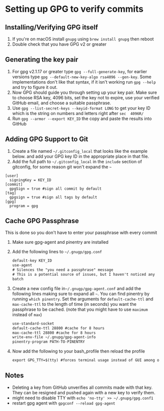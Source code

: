 # Setting up GPG to verify commits

## Installing/Verifying GPG itself

1. If you're on macOS install `gnupg` using `brew install gnupg` then reboot
2. Double check that you have GPG v2 or greater

## Generating the key pair

1. For gpg v2.1.17 or greater type `gpg --full-generate-key`, for earlier versions type `gpg --default-new-key-algo rsa4096 --gen-key`.  Some implementations don't like that syntax, if it isn't working run `gpg --help` and try to figure it out.
2. Now GPG should guide you through setting up your key pair.  Make sure to
choose RSA key, 4096 bits, set the key not to expire, use your verified
GitHub email, and choose a suitable passphrase.
3. Use `gpg --list-secret-keys --keyid-format LONG` to get your key ID which is the string on numbers and letters right after `sec  4096R/`
4. Run `gpg --armor --export KEY_ID` the copy and paste the results into GitHub

## Adding GPG Support to Git

1. Create a file named `~/.gitconfig_local` that looks like the example below.
   and add your GPG key ID in the appropriate place in that file.
2. Add the full path to `~/.gitconfig_local` in the `include` section of
   gitconfig, for some reason git won't expand the `~`

```git
[user]
  signingKey = KEY_ID
[commit]
  gpgSign = true #sign all commit by default
[tag]
  gpgsign = true #sign all tags by default
[gpg]
  program = gpg
```

## Cache GPG Passphrase

This is done so you don't have to enter your passphrase with every commit

1. Make sure gpg-agent and pinentry are installed
2. Add the following lines to `~/.gnugp/gpg.conf`

    ```txt
    default-key KEY_ID
    use-agent
    # Silences the "you need a passphrase" message
    # This is a potential source of issues, but I haven't noticed any
    batch
    ```

3. Create a new config file in`~/.gnugp/gpg-agent.conf` and add the following
lines making sure to expand all `~`.  You can find pinentry by running
`which pinentry`.  Set the arguments for `default-cache-ttl` and
`max-cache-ttl` to the length of time (in seconds) you want the passphrase
to be cached. (note that you might have to use `maximum` instead of `max`)

    ```txt
    use-standard-socket
    default-cache-ttl 28800 #cache for 8 hours
    max-cache-ttl 28800 #cache for 8 hours
    write-env-file ~/.gnupg/gpg-agent-info
    pinentry-program PATH-TO-PINENTRY
    ```

4. Now add the following to your bash_profile then reload the profile

    ```txt
    export GPG_TTY=$(tty) #forces terminal usage instead of GUI among other things
    ```

## Notes

* Deleting a key from GitHub unverifies all commits made with that key. They can be resigned and pushed again with a new key to verify them.
* might need to disable TTY with `echo 'no-tty' >> ~/.gnupg/gpg.conf1`
* restart gpg agent with `gpgconf --reload gpg-agent`

